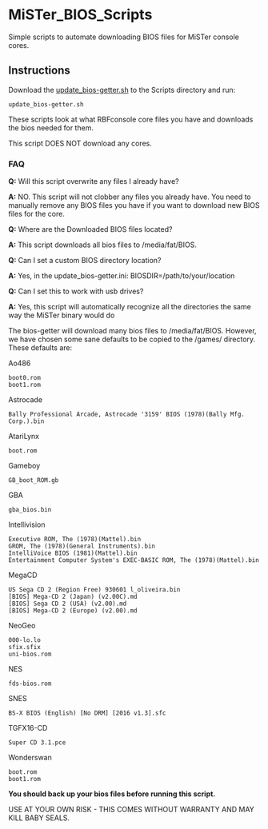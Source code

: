 # MiSTer_BIOS_Scripts 
Simple scripts to automate downloading BIOS files for MiSTer console cores.

## Instructions

Download the <a id="raw-url" href="https://raw.githubusercontent.com/MAME-GETTER/MiSTer_BIOS_SCRIPTS/master/update_bios-getter.sh" download target="_blank">update_bios-getter.sh</a> to the Scripts directory and run:

    update_bios-getter.sh

These scripts look at what RBFconsole core files you have and downloads the bios needed for them.

This script DOES NOT download any cores. 

### FAQ

**Q:** Will this script overwrite any files I already have?

**A:** NO. This script will not clobber any files you already have. You need to manually remove any BIOS files you have if you want to download new BIOS files for the core.

**Q:** Where are the Downloaded BIOS files located?

**A:** This script downloads all bios files to /media/fat/BIOS.

**Q:** Can I set a custom BIOS directory location?

**A:** Yes, in the update_bios-getter.ini: BIOSDIR=/path/to/your/location

**Q:** Can I set this to work with usb drives?

**A:** Yes, this script will automatically recognize all the directories the same way the MiSTer binary would do

The bios-getter will download many bios files to /media/fat/BIOS. However, we have chosen some sane defaults to be copied to the /games/<console> directory. These defaults are:
  
  Ao486
  ```
  boot0.rom
  boot1.rom
  ```
  
  Astrocade
  ```
  Bally Professional Arcade, Astrocade '3159' BIOS (1978)(Bally Mfg. Corp.).bin
  ```

  AtariLynx
  ```
  boot.rom
  ```

  Gameboy
  ```
  GB_boot_ROM.gb
  ```

  GBA
  ```
  gba_bios.bin
  ```

  Intellivision
  ```
  Executive ROM, The (1978)(Mattel).bin
  GROM, The (1978)(General Instruments).bin
  IntelliVoice BIOS (1981)(Mattel).bin
  Entertainment Computer System's EXEC-BASIC ROM, The (1978)(Mattel).bin
  ```

  MegaCD    
  ```
  US Sega CD 2 (Region Free) 930601 l_oliveira.bin
  [BIOS] Mega-CD 2 (Japan) (v2.00C).md
  [BIOS] Sega CD 2 (USA) (v2.00).md
  [BIOS] Mega-CD 2 (Europe) (v2.00).md
  ```
 
  NeoGeo     
  ```
  000-lo.lo
  sfix.sfix
  uni-bios.rom
  ```
 
  NES
  ```
  fds-bios.rom
  ```
 
  SNES
  ```
  BS-X BIOS (English) [No DRM] [2016 v1.3].sfc
  ```
 
  TGFX16-CD
  ```
  Super CD 3.1.pce
  ```

  Wonderswan
  ```
  boot.rom
  boot1.rom
  ```
    
**You should back up your bios files before running this script.**

USE AT YOUR OWN RISK - THIS COMES WITHOUT WARRANTY AND MAY KILL BABY SEALS.
